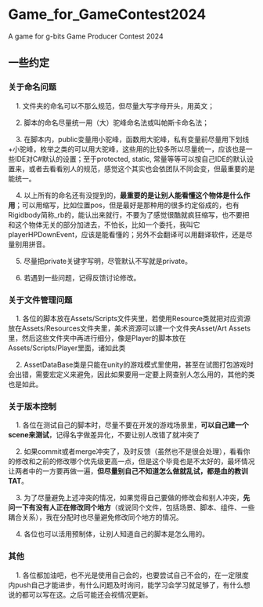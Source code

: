 # Game_for_GameContest2024

A game for g-bits Game Producer Contest 2024

## 一些约定

### 关于命名问题

    1. 文件夹的命名可以不那么规范，但尽量大写字母开头，用英文；

    2. 脚本的命名尽量统一用（大）驼峰命名法或叫帕斯卡命名法；

    3. 在脚本内，public变量用小驼峰，函数用大驼峰，私有变量前尽量用下划线+小驼峰，枚举之类的可以用大驼峰，这些用的比较多所以尽量统一，应该也是一些IDE对C#默认的设置；至于protected, static, 常量等等可以按自己IDE的默认设置来，或者去看看别人的规范，感觉这个其实也会依团队不同会变，但最重要的是能统一。

    4. 以上所有的命名还有没提到的，**最重要的是让别人能看懂这个物体是什么作用**；可以用缩写，比如位置pos，但是最好是那种用的很多约定俗成的，也有Rigidbody简称_rb的，能认出来就行，不要为了感觉很酷就疯狂缩写，也不要把和这个物体无关的部分加进去，不怕长，比如一个委托，我叫它playerHPDownEvent，应该是能看懂的；另外不会翻译可以用翻译软件，还是尽量别用拼音。

    5. 尽量把private关键字写明，尽管默认不写就是private。

    6. 若遇到一些问题，记得反馈讨论修改。

### 关于文件管理问题

    1. 各位的脚本放在Assets/Scripts文件夹里，若使用Resource类就把对应资源放在Assets/Resources文件夹里，美术资源可以建一个文件夹Asset/Art Assets里，然后这些文件夹中再进行细分，像是Player的脚本放在Assets/Scripts/Player里面，诸如此类

    2. AssetDataBase类是只能在unity的游戏模式里使用，甚至在试图打包游戏时会出错，需要宏定义来避免，因此如果要用一定要上网查别人怎么用的，其他的类也是如此。

### 关于版本控制

    1. 各位在测试自己的脚本时，尽量不要在开发的游戏场景里，**可以自己建一个scene来测试**，记得名字做差异化，不要让别人改错了就冲突了

    2. 如果commit或者merge冲突了，及时反馈（虽然也不是很会处理），看看你的修改和之前的修改哪个优先级更高一点，但是这个毕竟也是不太好的，最坏情况让两者中的一方要再做一遍，**但尽量别自己不知道怎么做就乱试，都是血的教训TAT**。

    3. 为了尽量避免上述冲突的情况，如果觉得自己要做的修改会和别人冲突，**先问一下有没有人正在修改同个地方**（或说同个文件，包括场景、脚本、组件、一些耦合关系），我在分配时也尽量避免修改同个地方的情况。

    4. 各位也可以活用预制体，让别人知道自己的脚本是怎么用的。

### 其他

    1. 各位都加油吧，也不光是使用自己会的，也要尝试自己不会的，在一定限度内push自己才能进步，有什么问题及时询问，能学习会学习就足够了，有什么想说的都可以写在这。之后可能还会视情况更新。
